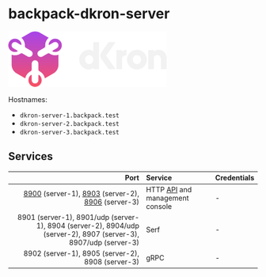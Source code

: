 # backpack-dkron-server

![Dkron](../../../doc/assets/logos/dkron.png)

Hostnames:

- `dkron-server-1.backpack.test`
- `dkron-server-2.backpack.test`
- `dkron-server-3.backpack.test`

## Services

| Port | Service | Credentials
| ---: | :------ | :----------
| [8900](http://dkron-server-1.backpack.test:8900) (server-1), [8903](http://dkron-server-2.backpack.test:8903) (server-2), [8906](http://dkron-server-3.backpack.test:8906) (server-3) | HTTP [API](https://dkron.io/api/) and management console | -
| 8901 (server-1), 8901/udp (server-1), 8904 (server-2), 8904/udp (server-2), 8907 (server-3), 8907/udp (server-3) | Serf | -
| 8902 (server-1), 8905 (server-2), 8908 (server-3) | gRPC | -
